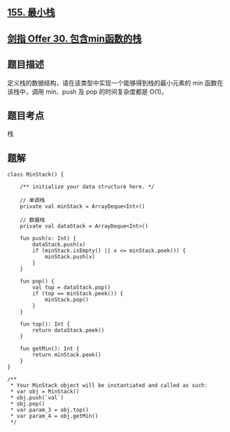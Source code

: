 ## [155. 最小栈](https://leetcode.cn/problems/min-stack)
## [剑指 Offer 30. 包含min函数的栈](https://leetcode.cn/problems/bao-han-minhan-shu-de-zhan-lcof)

## 题目描述

定义栈的数据结构，请在该类型中实现一个能够得到栈的最小元素的 min 函数在该栈中，调用 min、push 及 pop 的时间复杂度都是 O(1)。

## 题目考点

栈

## 题解
 
```
class MinStack() {

    /** initialize your data structure here. */

    // 单调栈
    private val minStack = ArrayDeque<Int>()

    // 数据栈
    private val dataStack = ArrayDeque<Int>()

    fun push(x: Int) {
        dataStack.push(x)
        if (minStack.isEmpty() || x <= minStack.peek()) {
            minStack.push(x)
        }
    }

    fun pop() {
        val top = dataStack.pop()
        if (top == minStack.peek()) {
            minStack.pop()
        }
    }

    fun top(): Int {
        return dataStack.peek()
    }

    fun getMin(): Int {
        return minStack.peek()
    }
}

/**
 * Your MinStack object will be instantiated and called as such:
 * var obj = MinStack()
 * obj.push(`val`)
 * obj.pop()
 * var param_3 = obj.top()
 * var param_4 = obj.getMin()
 */
```
